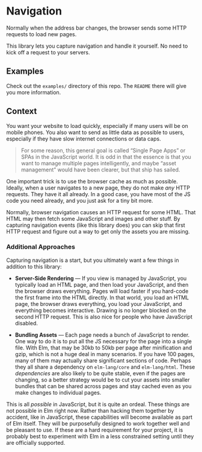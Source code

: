 # Navigation

Normally when the address bar changes, the browser sends some HTTP requests to load new pages.

This library lets you capture navigation and handle it yourself. No need to kick off a request to your servers.


## Examples

Check out the `examples/` directory of this repo. The `README` there will give you more information.


## Context

You want your website to load quickly, especially if many users will be on mobile phones. You also want to send as little data as possible to users, especially if they have slow internet connections or data caps.

> For some reason, this general goal is called “Single Page Apps” or SPAs in the JavaScript world. It is odd in that the essence is that you want to manage multiple pages intelligently, and maybe “asset management” would have been clearer, but that ship has sailed.

One important trick is to use the browser cache as much as possible. Ideally, when a user navigates to a new page, they do not make *any* HTTP requests. They have it all already. In a good case, you have most of the JS code you need already, and you just ask for a tiny bit more.

Normally, browser navigation causes an HTTP request for some HTML. That HTML may then fetch some JavaScript and images and other stuff. By capturing navigation events (like this library does) you can skip that first HTTP request and figure out a way to get only the assets you are missing.


### Additional Approaches

Capturing navigation is a start, but you ultimately want a few things in addition to this library:

  - **Server-Side Rendering** &mdash; If you view is managed by JavaScript, you typically load an HTML page, and then load your JavaScript, and then the browser draws everything. Pages will load faster if you hard-code the first frame into the HTML directly. In that world, you load an HTML page, the browser draws everything, you load your JavaScript, and everything becomes interactive. Drawing is no longer blocked on the second HTTP request. This is also nice for people who have JavaScript disabled.

  - **Bundling Assets** &mdash; Each page needs a bunch of JavaScript to render. One way to do it is to put all the JS necessary for the page into a single file. With Elm, that may be 30kb to 50kb per page after minification and gzip, which is not a huge deal in many scenarios. If you have 100 pages, many of them may actually share significant sections of code. Perhaps they all share a dependency on `elm-lang/core` and `elm-lang/html`. These *dependencies* are also likely to be quite stable, even if the pages are changing, so a better strategy would be to cut your assets into smaller bundles that can be shared across pages and stay cached even as you make changes to individual pages.

This is all *possible* in JavaScript, but it is quite an ordeal. These things are not possible in Elm right now. Rather than hacking them together by accident, like in JavaScript, these capabilities will become available as part of Elm itself. They will be purposefully designed to work together well and be pleasant to use. If these are a hard requirement for your project, it is probably best to experiment with Elm in a less constrained setting until they are officially supported.